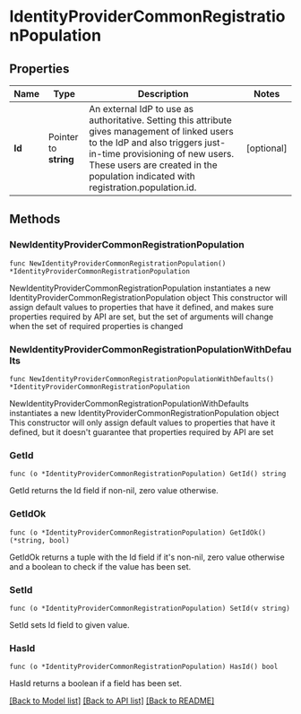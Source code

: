 # IdentityProviderCommonRegistrationPopulation

## Properties

Name | Type | Description | Notes
------------ | ------------- | ------------- | -------------
**Id** | Pointer to **string** | An external IdP to use as authoritative. Setting this attribute gives management of linked users to the IdP and also triggers just-in-time provisioning of new users. These users are created in the population indicated with registration.population.id. | [optional] 

## Methods

### NewIdentityProviderCommonRegistrationPopulation

`func NewIdentityProviderCommonRegistrationPopulation() *IdentityProviderCommonRegistrationPopulation`

NewIdentityProviderCommonRegistrationPopulation instantiates a new IdentityProviderCommonRegistrationPopulation object
This constructor will assign default values to properties that have it defined,
and makes sure properties required by API are set, but the set of arguments
will change when the set of required properties is changed

### NewIdentityProviderCommonRegistrationPopulationWithDefaults

`func NewIdentityProviderCommonRegistrationPopulationWithDefaults() *IdentityProviderCommonRegistrationPopulation`

NewIdentityProviderCommonRegistrationPopulationWithDefaults instantiates a new IdentityProviderCommonRegistrationPopulation object
This constructor will only assign default values to properties that have it defined,
but it doesn't guarantee that properties required by API are set

### GetId

`func (o *IdentityProviderCommonRegistrationPopulation) GetId() string`

GetId returns the Id field if non-nil, zero value otherwise.

### GetIdOk

`func (o *IdentityProviderCommonRegistrationPopulation) GetIdOk() (*string, bool)`

GetIdOk returns a tuple with the Id field if it's non-nil, zero value otherwise
and a boolean to check if the value has been set.

### SetId

`func (o *IdentityProviderCommonRegistrationPopulation) SetId(v string)`

SetId sets Id field to given value.

### HasId

`func (o *IdentityProviderCommonRegistrationPopulation) HasId() bool`

HasId returns a boolean if a field has been set.


[[Back to Model list]](../README.md#documentation-for-models) [[Back to API list]](../README.md#documentation-for-api-endpoints) [[Back to README]](../README.md)


